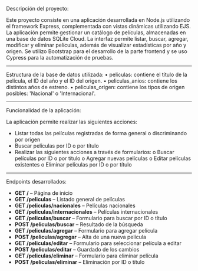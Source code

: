 Descripción del proyecto:

Este proyecto consiste en una aplicación desarrollada en Node.js utilizando el framework Express, complementada con vistas dinámicas utilizando EJS. La aplicación permite gestionar un catálogo de películas, almacenadas en una base de datos SQLite Cloud. La interfaz permite listar, buscar, agregar, modificar y eliminar películas, además de visualizar estadísticas por año y origen. 
Se utilizo Bootstrap para el desarrollo de la parte frontend y se uso Cypress para la automatización de pruebas.

---

Estructura de la base de datos utilizada:
•	peliculas: contiene el título de la película, el ID del año y el ID del origen.
•	peliculas_anios: contiene los distintos años de estreno.
•	peliculas_origen: contiene los tipos de origen posibles: 'Nacional' o 'Internacional'.

---

Funcionalidad de la aplicación:

La aplicación permite realizar las siguientes acciones:
-	Listar todas las películas registradas de forma general o discriminando por origen
-	Buscar películas por ID o por título
-	Realizar las siguientes acciones a través de formularios:
o	Buscar películas por ID o por título
o	Agregar nuevas películas
o	Editar películas existentes
o	Eliminar películas por ID o por título

---

Endpoints desarrollados:

- **GET /** – Página de inicio
- **GET /peliculas** – Listado general de películas
- **GET /peliculas/nacionales** – Películas nacionales
- **GET /peliculas/internacionales** – Películas internacionales
- **GET /peliculas/buscar** – Formulario para buscar por ID o título
- **POST /peliculas/buscar** – Resultado de la búsqueda
- **GET /peliculas/agregar** – Formulario para agregar película
- **POST /peliculas/agregar** – Alta de una nueva película
- **GET /peliculas/editar** – Formulario para seleccionar película a editar
- **POST /peliculas/editar** – Guardado de los cambios
- **GET /peliculas/eliminar** – Formulario para eliminar película
- **POST /peliculas/eliminar** – Eliminación por ID o título


